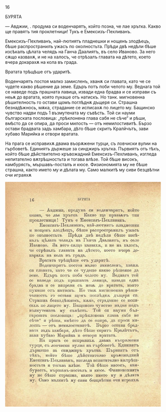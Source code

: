 ﻿16

БУРЯТА

— Авджии, . продума си воденчарятъ, който позна, че лае хрътка. Какво ще правятъ тия проклетници! Тукъ е Емексизъ-Пехливанъ.

Емексизъ-Пехливанъ, най-лютиятъ пладнешки и нощенъ злодѣецъ, бѣше распространилъ ужасъ по околностьта. Прѣди двѣ недѣли бѣше изсѣкалъ цѣлата челядъ на Ганча Даалиятъ, въ село Иваново. За него сѫщо казвахѫ, и не на халосъ, че отрѣзалъ главата на дѣтето, което вчера докарахѫ на кола въ града.

Вратата трѣщѣше отъ ударитѣ.

Воденчарятъ постоя малко замисленъ, хванѫ си главата, като че се чудете какво рѣшение да земе. Едъръ потъ поби челото му. Веднага той се наведе подъ прашната лавица, извади една брадва и се изправи съ неьѫ до вратата, която пукаше отъ натискъ. Но танк. мигновенна рѣшителность го остави щомъ поглѣднѫ дъщеря си. Страшна безнадѣжнось, мѫка, страдание се исписахѫ по лицето му. Бащинско чувство надви подъ 1 възмутената му съвѣсть. Той си науми българската пословица: „прѣклонена глава сабя не сѣче“ и рѣши, вмѣсто да се опира, да проси милость — отъ немилостивитѣ. Бързо остави брадвата задъ хамбара, дѣто бѣше скритъ Кралйчътъ, зави хубаво Марийка и отвори вратата.

На прага се исправихѫ двама въорѫжени турци, съ ловчиски вулии на гърбоветѣ. Единиятъ държеше за синджиръ хрътка. Първиятъ отъ тѣхъ, който бѣше дѣйствително кръвожадний Емексизъ-Пехливанъ, изгледа непитателно вѫтрѣшностьта и тогава влѣзе. Той бѣше високъ, камбурясть, мършавъ-посталъ и кюсе. Физиономията му не бѣше страшна, както името му и дѣлата му. Само малкитѣ му сиви безцвѣтни очи играяхѫ

![original](images/023.jpg)

